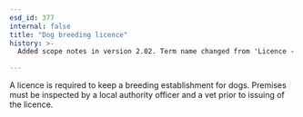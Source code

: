 ```yaml
---
esd_id: 377
internal: false
title: "Dog breeding licence"
history: >-
  Added scope notes in version 2.02. Term name changed from 'Licence - dog breeding' to 'Licences - dog breeding' in version 3.00. Name changed to 'Dog breeding licence in version 4.00.

---
```


A licence is required to keep a breeding establishment for dogs. Premises must be inspected by a local authority officer and a vet prior to issuing of the licence.

